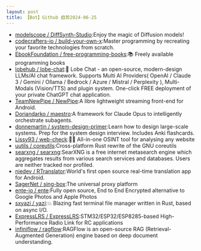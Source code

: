 ```yaml
---
layout: post
title: 【Bot】Github 趋势2024-06-25
---
```


* [modelscope / DiffSynth-Studio](https://github.com/modelscope/DiffSynth-Studio):Enjoy the magic of Diffusion models!
* [codecrafters-io / build-your-own-x](https://github.com/codecrafters-io/build-your-own-x):Master programming by recreating your favorite technologies from scratch.
* [EbookFoundation / free-programming-books](https://github.com/EbookFoundation/free-programming-books):📚 Freely available programming books
* [lobehub / lobe-chat](https://github.com/lobehub/lobe-chat):🤯 Lobe Chat - an open-source, modern-design LLMs/AI chat framework. Supports Multi AI Providers( OpenAI / Claude 3 / Gemini / Ollama / Bedrock / Azure / Mistral / Perplexity ), Multi-Modals (Vision/TTS) and plugin system. One-click FREE deployment of your private ChatGPT chat application.
* [TeamNewPipe / NewPipe](https://github.com/TeamNewPipe/NewPipe):A libre lightweight streaming front-end for Android.
* [Doriandarko / maestro](https://github.com/Doriandarko/maestro):A framework for Claude Opus to intelligently orchestrate subagents.
* [donnemartin / system-design-primer](https://github.com/donnemartin/system-design-primer):Learn how to design large-scale systems. Prep for the system design interview. Includes Anki flashcards.
* [Lissy93 / web-check](https://github.com/Lissy93/web-check):🕵️‍♂️ All-in-one OSINT tool for analysing any website
* [uutils / coreutils](https://github.com/uutils/coreutils):Cross-platform Rust rewrite of the GNU coreutils
* [searxng / searxng](https://github.com/searxng/searxng):SearXNG is a free internet metasearch engine which aggregates results from various search services and databases. Users are neither tracked nor profiled.
* [niedev / RTranslator](https://github.com/niedev/RTranslator):World's first open source real-time translation app for Android.
* [SagerNet / sing-box](https://github.com/SagerNet/sing-box):The universal proxy platform
* [ente-io / ente](https://github.com/ente-io/ente):Fully open source, End to End Encrypted alternative to Google Photos and Apple Photos
* [sxyazi / yazi](https://github.com/sxyazi/yazi):💥 Blazing fast terminal file manager written in Rust, based on async I/O.
* [ExpressLRS / ExpressLRS](https://github.com/ExpressLRS/ExpressLRS):STM32/ESP32/ESP8285-based High-Performance Radio Link for RC applications
* [infiniflow / ragflow](https://github.com/infiniflow/ragflow):RAGFlow is an open-source RAG (Retrieval-Augmented Generation) engine based on deep document understanding.
